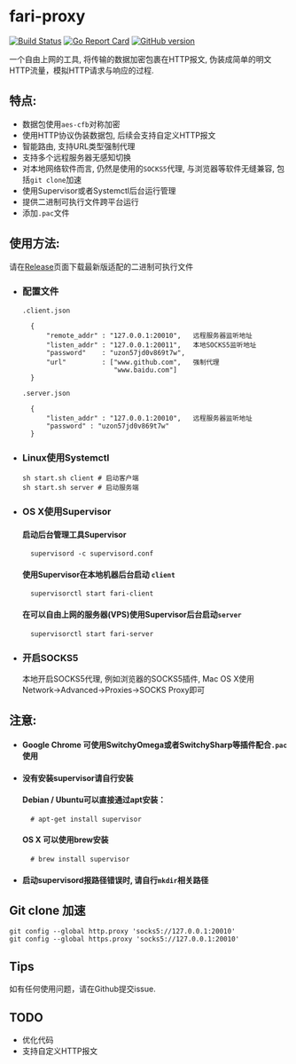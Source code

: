 # fari-proxy

[![Build Status](https://travis-ci.org/Leviathan1995/fari-proxy.svg?branch=master)](https://travis-ci.org/Leviathan1995/fari-proxy)
[![Go Report Card](https://goreportcard.com/badge/github.com/leviathan1995/fari-proxy)](https://goreportcard.com/report/github.com/leviathan1995/fari-proxy)
[![GitHub version](https://badge.fury.io/gh/leviathan1995%2Ffari-proxy.svg)](https://badge.fury.io/gh/leviathan1995%2Ffari-proxy)

一个自由上网的工具, 将传输的数据加密包裹在HTTP报文, 伪装成简单的明文HTTP流量，模拟HTTP请求与响应的过程.

## 特点:

* 数据包使用`aes-cfb`对称加密
* 使用HTTP协议伪装数据包, 后续会支持自定义HTTP报文
* 智能路由, 支持URL类型强制代理
* 支持多个远程服务器无感知切换
* 对本地网络软件而言, 仍然是使用的`SOCKS5`代理, 与浏览器等软件无缝兼容, 包括`git clone`加速
* 使用Supervisor或者Systemctl后台运行管理
* 提供二进制可执行文件跨平台运行
* 添加`.pac`文件

## 使用方法:
请在[Release](https://github.com/Leviathan1995/fari-proxy/releases)页面下载最新版适配的二进制可执行文件

* ### 配置文件

  `.client.json`

		{
            "remote_addr" : "127.0.0.1:20010",   远程服务器监听地址
            "listen_addr" : "127.0.0.1:20011",   本地SOCKS5监听地址
            "password"    : "uzon57jd0v869t7w",
	        "url"         : ["www.github.com",   强制代理
                             "www.baidu.com"]
		}

  `.server.json`

		{
            "listen_addr" : "127.0.0.1:20010",   远程服务器监听地址
            "password" : "uzon57jd0v869t7w"
		}

* ### Linux使用Systemctl
	```
	sh start.sh client # 启动客户端
	sh start.sh server # 启动服务端
	```

* ### OS X使用Supervisor
  #### 启动后台管理工具Supervisor

        supervisord -c supervisord.conf

  #### 使用Supervisor在本地机器后台启动 `client`
	
        supervisorctl start fari-client
	
  #### 在可以自由上网的服务器(VPS)使用Supervisor后台启动`server`
	
        supervisorctl start fari-server
		
* ### 开启SOCKS5
	本地开启SOCKS5代理, 例如浏览器的SOCKS5插件, Mac OS X使用Network->Advanced->Proxies->SOCKS Proxy即可

## 注意:

* #### Google Chrome 可使用SwitchyOmega或者SwitchySharp等插件配合`.pac`使用

* #### 没有安装supervisor请自行安装
    
    #### Debian / Ubuntu可以直接通过apt安装：
            
        # apt-get install supervisor
     
    #### OS X 可以使用brew安装
    
        # brew install supervisor
* #### 启动supervisord报路径错误时, 请自行`mkdir`相关路径

## Git clone 加速
```
git config --global http.proxy 'socks5://127.0.0.1:20010' 
git config --global https.proxy 'socks5://127.0.0.1:20010'
```

## Tips
如有任何使用问题，请在Github提交issue.

## TODO

* 优化代码
* 支持自定义HTTP报文



 
